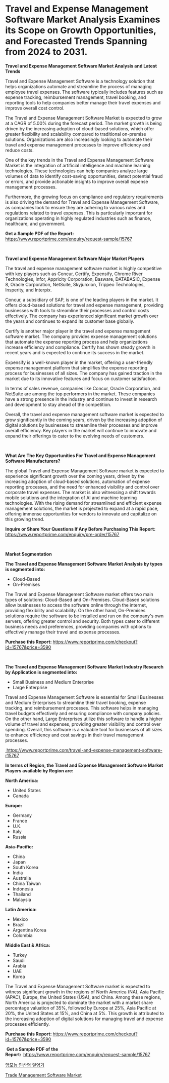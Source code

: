 <p><h1>Travel and Expense Management Software Market Analysis Examines its Scope on Growth Opportunities, and Forecasted Trends Spanning from 2024 to 2031.</h1></p><p><strong>Travel and Expense Management Software Market Analysis and Latest Trends</strong></p>
<p><p>Travel and Expense Management Software is a technology solution that helps organizations automate and streamline the process of managing employee travel expenses. The software typically includes features such as expense tracking, reimbursement management, travel booking, and reporting tools to help companies better manage their travel expenses and improve overall cost control.</p><p>The Travel and Expense Management Software Market is expected to grow at a CAGR of 5.00% during the forecast period. The market growth is being driven by the increasing adoption of cloud-based solutions, which offer greater flexibility and scalability compared to traditional on-premise solutions. Organizations are also increasingly looking to automate their travel and expense management processes to improve efficiency and reduce costs.</p><p>One of the key trends in the Travel and Expense Management Software Market is the integration of artificial intelligence and machine learning technologies. These technologies can help companies analyze large volumes of data to identify cost-saving opportunities, detect potential fraud or errors, and provide actionable insights to improve overall expense management processes.</p><p>Furthermore, the growing focus on compliance and regulatory requirements is also driving the demand for Travel and Expense Management Software, as companies look to ensure they are adhering to various rules and regulations related to travel expenses. This is particularly important for organizations operating in highly regulated industries such as finance, healthcare, and government.</p></p>
<p><strong>Get a Sample PDF of the Report:&nbsp;</strong> <a href="https://www.reportprime.com/enquiry/request-sample/15767">https://www.reportprime.com/enquiry/request-sample/15767</a></p>
<p>&nbsp;</p>
<p><strong>Travel and Expense Management Software Major Market Players</strong></p>
<p><p>The travel and expense management software market is highly competitive with key players such as Concur, Certify, Expensify, Chrome River Technologies, Infor, Appricity Corporation, Basware, DATABASIC, Expense 8, Oracle Corporation, NetSuite, Skyjunxion, Trippeo Technologies, Insperity, and Interpix.</p><p>Concur, a subsidiary of SAP, is one of the leading players in the market. It offers cloud-based solutions for travel and expense management, providing businesses with tools to streamline their processes and control costs effectively. The company has experienced significant market growth over the years and continues to expand its customer base globally.</p><p>Certify is another major player in the travel and expense management software market. The company provides expense management solutions that automate the expense reporting process and help organizations increase efficiency and compliance. Certify has shown steady growth in recent years and is expected to continue its success in the market.</p><p>Expensify is a well-known player in the market, offering a user-friendly expense management platform that simplifies the expense reporting process for businesses of all sizes. The company has gained traction in the market due to its innovative features and focus on customer satisfaction.</p><p>In terms of sales revenue, companies like Concur, Oracle Corporation, and NetSuite are among the top performers in the market. These companies have a strong presence in the industry and continue to invest in research and development to stay ahead of the competition.</p><p>Overall, the travel and expense management software market is expected to grow significantly in the coming years, driven by the increasing adoption of digital solutions by businesses to streamline their processes and improve overall efficiency. Key players in the market will continue to innovate and expand their offerings to cater to the evolving needs of customers.</p></p>
<p>&nbsp;</p>
<p><strong>What Are The Key Opportunities For Travel and Expense Management Software Manufacturers?</strong></p>
<p><p>The global Travel and Expense Management Software market is expected to experience significant growth over the coming years, driven by the increasing adoption of cloud-based solutions, automation of expense reporting processes, and the need for enhanced visibility and control over corporate travel expenses. The market is also witnessing a shift towards mobile solutions and the integration of AI and machine learning technologies. With the rising demand for streamlined and efficient expense management solutions, the market is projected to expand at a rapid pace, offering immense opportunities for vendors to innovate and capitalize on this growing trend.</p></p>
<p><strong>Inquire or Share Your Questions If Any Before Purchasing This Report:</strong> <a href="https://www.reportprime.com/enquiry/pre-order/15767">https://www.reportprime.com/enquiry/pre-order/15767</a></p>
<p>&nbsp;</p>
<p><strong>Market Segmentation</strong></p>
<p><strong>The Travel and Expense Management Software Market Analysis by types is segmented into:</strong></p>
<p><ul><li>Cloud-Based</li><li>On-Premises</li></ul></p>
<p><p>The Travel and Expense Management Software market offers two main types of solutions: Cloud-Based and On-Premises. Cloud-Based solutions allow businesses to access the software online through the internet, providing flexibility and scalability. On the other hand, On-Premises solutions require the software to be installed and run on the company's own servers, offering greater control and security. Both types cater to different business needs and preferences, providing companies with options to effectively manage their travel and expense processes.</p></p>
<p><strong>Purchase this Report:&nbsp;</strong><a href="https://www.reportprime.com/checkout?id=15767&price=3590">https://www.reportprime.com/checkout?id=15767&price=3590</a></p>
<p>&nbsp;</p>
<p><strong>The Travel and Expense Management Software Market Industry Research by Application is segmented into:</strong></p>
<p><ul><li>Small Business and Medium Enterprise</li><li>Large Enterprise</li></ul></p>
<p><p>Travel and Expense Management Software is essential for Small Businesses and Medium Enterprises to streamline their travel booking, expense tracking, and reimbursement processes. This software helps in managing travel budgets effectively and ensuring compliance with company policies. On the other hand, Large Enterprises utilize this software to handle a higher volume of travel and expenses, providing greater visibility and control over spending. Overall, this software is a valuable tool for businesses of all sizes to enhance efficiency and cost savings in their travel management processes.</p></p>
<p><a href="https://www.reportprime.com/travel-and-expense-management-software-r15767">&nbsp;https://www.reportprime.com/travel-and-expense-management-software-r15767</a></p>
<p><strong>In terms of Region, the Travel and Expense Management Software Market Players available by Region are:</strong></p>
<p>
    <p> <strong> North America: </strong>
        <ul>
            <li>United States</li>
            <li>Canada</li>
        </ul>
        </p> 
    <p> <strong> Europe: </strong>
        <ul>
            <li>Germany</li>
            <li>France</li>
            <li>U.K.</li>
            <li>Italy</li>
            <li>Russia</li>
        </ul>
        </p> 
    <p> <strong> Asia-Pacific: </strong>
        <ul>
            <li>China</li>
            <li>Japan</li>
            <li>South Korea</li>
            <li>India</li>
            <li>Australia</li>
            <li>China Taiwan</li>
            <li>Indonesia</li>
            <li>Thailand</li>
            <li>Malaysia</li>
        </ul>
        </p> 
    <p> <strong> Latin America: </strong>
        <ul>
            <li>Mexico</li>
            <li>Brazil</li>
            <li>Argentina Korea</li>
            <li>Colombia</li>
        </ul>
        </p> 
    <p> <strong> Middle East & Africa: </strong>
        <ul>
            <li>Turkey</li>
            <li>Saudi</li>
            <li>Arabia</li>
            <li>UAE</li>
            <li>Korea</li>
        </ul>
    </p>
    </p>
<p><p>The Travel and Expense Management Software market is expected to witness significant growth in the regions of North America (NA), Asia Pacific (APAC), Europe, the United States (USA), and China. Among these regions, North America is projected to dominate the market with a market share percentage valuation of 35%, followed by Europe at 25%, Asia Pacific at 20%, the United States at 15%, and China at 5%. This growth is attributed to the increasing adoption of digital solutions for managing travel and expense processes efficiently.</p></p>
<p><strong>Purchase this Report: </strong><a href="https://www.reportprime.com/checkout?id=15767&price=3590">https://www.reportprime.com/checkout?id=15767&price=3590</a></p>
<p>&nbsp;<strong>Get a Sample PDF of the Report:&nbsp;&nbsp;</strong><a href="https://www.reportprime.com/enquiry/request-sample/15767">https://www.reportprime.com/enquiry/request-sample/15767</a></p>
<p><strong></strong></p>
<p><p><a href="https://github.com/lzrvbyqzftro57/Market-Research-Report-List-1/blob/main/185113723705.md">암모늄 인산염 일염기</a></p><p><a href="https://github.com/RoccoManning/Market-Research-Report-List-4/blob/main/trade-management-software-market.md">Trade Management Software Market</a></p></p>